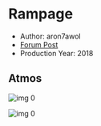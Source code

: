# Rampage

* Author: aron7awol
* [Forum Post](https://www.avsforum.com/threads/bass-eq-for-filtered-movies.2995212/post-56721112)
* Production Year: 2018

## Atmos

![img 0](https://i.imgur.com/av8VqKp.jpg)

![img 0](https://i.imgur.com/P0aDAup.png)

